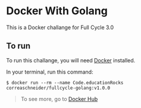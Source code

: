 # Docker With Golang

This is a Docker challange for Full Cycle 3.0

## To run

To run this challange, you will need [Docker](https://docs.docker.com/get-docker/) installed.

In your terminal, run this command:

```shell
$ docker run --rm --name Code.educationRocks correaschneider/fullcycle-golang:v1.0.0
```

> To see more, go to [Docker Hub](https://hub.docker.com/r/correaschneider/fullcycle-golang)
